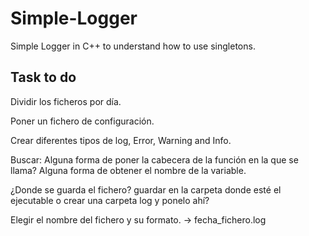 # Simple-Logger
Simple Logger in C++ to understand how to use singletons.

## Task to do

Dividir los ficheros por día.

Poner un fichero de configuración.

Crear diferentes tipos de log, Error, Warning and Info.

Buscar:
    Alguna forma de poner la cabecera de la función en la que se llama?
    Alguna forma de obtener el nombre de la variable.

¿Donde se guarda el fichero?
guardar en la carpeta donde esté el ejecutable o crear una carpeta log y ponelo
ahí?

Elegir el nombre del fichero y su formato.
-> fecha_fichero.log
